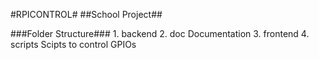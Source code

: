 #RPICONTROL#
##School Project##


###Folder Structure###
	1. backend
	2. doc Documentation
	3. frontend
	4. scripts Scipts to control GPIOs